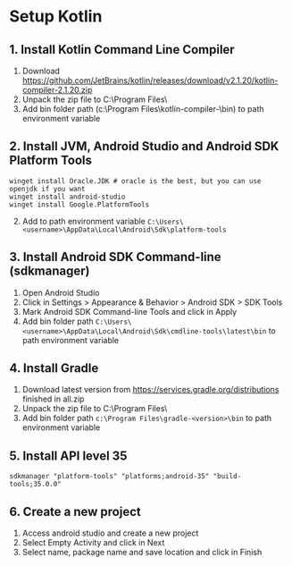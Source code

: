 # Setup Kotlin

## 1. Install Kotlin Command Line Compiler
1. Download https://github.com/JetBrains/kotlin/releases/download/v2.1.20/kotlin-compiler-2.1.20.zip 
2. Unpack the zip file to C:\Program Files\ 
3. Add bin folder path (c:\Program Files\kotlin-compiler-<version>\bin) to path environment variable

## 2. Install JVM, Android Studio and Android SDK Platform Tools
```shell
winget install Oracle.JDK # oracle is the best, but you can use openjdk if you want
winget install android-studio
winget install Google.PlatformTools
```

2. Add to path environment variable `C:\Users\<username>\AppData\Local\Android\Sdk\platform-tools`

## 3. Install Android SDK Command-line (sdkmanager)
1. Open Android Studio
2. Click in Settings > Appearance & Behavior > Android SDK > SDK Tools
3. Mark Android SDK Command-line Tools and click in Apply
4. Add bin folder path `C:\Users\<username>\AppData\Local\Android\Sdk\cmdline-tools\latest\bin` to path environment variable

## 4. Install Gradle
1. Download latest version from https://services.gradle.org/distributions finished in all.zip
2. Unpack the zip file to C:\Program Files\ 
3. Add bin folder path `c:\Program Files\gradle-<version>\bin` to path environment variable

## 5. Install API level 35 
```shell
sdkmanager "platform-tools" "platforms;android-35" "build-tools;35.0.0"
```

## 6. Create a new project
1. Access android studio and create a new project
2. Select Empty Activity and click in Next
3. Select name, package name and save location and click in Finish